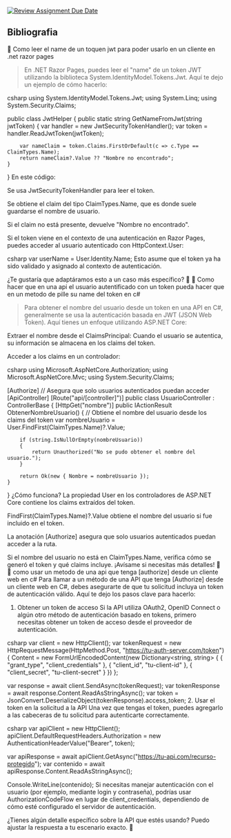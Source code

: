 [![Review Assignment Due Date](https://classroom.github.com/assets/deadline-readme-button-22041afd0340ce965d47ae6ef1cefeee28c7c493a6346c4f15d667ab976d596c.svg)](https://classroom.github.com/a/WZovCNvQ)
## Bibliografia
📎 Como leer el name de un toquen jwt para poder usarlo en un cliente en .net razor pages
> En .NET Razor Pages, puedes leer el "name" de un token JWT utilizando la biblioteca System.IdentityModel.Tokens.Jwt. Aquí te dejo un ejemplo de cómo hacerlo:

csharp
using System.IdentityModel.Tokens.Jwt;
using System.Linq;
using System.Security.Claims;

public class JwtHelper
{
    public static string GetNameFromJwt(string jwtToken)
    {
        var handler = new JwtSecurityTokenHandler();
        var token = handler.ReadJwtToken(jwtToken);

        var nameClaim = token.Claims.FirstOrDefault(c => c.Type == ClaimTypes.Name);
        return nameClaim?.Value ?? "Nombre no encontrado";
    }
}
En este código:

Se usa JwtSecurityTokenHandler para leer el token.

Se obtiene el claim del tipo ClaimTypes.Name, que es donde suele guardarse el nombre de usuario.

Si el claim no está presente, devuelve "Nombre no encontrado".

Si el token viene en el contexto de una autenticación en Razor Pages, puedes acceder al usuario autenticado con HttpContext.User:

csharp
var userName = User.Identity.Name;
Esto asume que el token ya ha sido validado y asignado al contexto de autenticación.

¿Te gustaría que adaptáramos esto a un caso más específico? 🚀
📎 Como hacer que en una api el usuario autentificado con un token pueda hacer que en un metodo de pille su name del token en c#
> Para obtener el nombre del usuario desde un token en una API en C#, generalmente se usa la autenticación basada en JWT (JSON Web Token). Aquí tienes un enfoque utilizando ASP.NET Core:

Extraer el nombre desde el ClaimsPrincipal: Cuando el usuario se autentica, su información se almacena en los claims del token.

Acceder a los claims en un controlador:

csharp
using Microsoft.AspNetCore.Authorization;
using Microsoft.AspNetCore.Mvc;
using System.Security.Claims;

[Authorize] // Asegura que solo usuarios autenticados puedan acceder
[ApiController]
[Route("api/[controller]")]
public class UsuarioController : ControllerBase
{
    [HttpGet("nombre")]
    public IActionResult ObtenerNombreUsuario()
    {
        // Obtiene el nombre del usuario desde los claims del token
        var nombreUsuario = User.FindFirst(ClaimTypes.Name)?.Value;

        if (string.IsNullOrEmpty(nombreUsuario))
        {
            return Unauthorized("No se pudo obtener el nombre del usuario.");
        }

        return Ok(new { Nombre = nombreUsuario });
    }
}
¿Cómo funciona?
La propiedad User en los controladores de ASP.NET Core contiene los claims extraídos del token.

FindFirst(ClaimTypes.Name)?.Value obtiene el nombre del usuario si fue incluido en el token.

La anotación [Authorize] asegura que solo usuarios autenticados puedan acceder a la ruta.

Si el nombre del usuario no está en ClaimTypes.Name, verifica cómo se generó el token y qué claims incluye. ¡Avísame si necesitas más detalles! 🚀
📎 como usar un metodo de una api que tenga [authorize] desde un cliente web en c#
Para llamar a un método de una API que tenga [Authorize] desde un cliente web en C#, debes asegurarte de que tu solicitud incluya un token de autenticación válido. Aquí te dejo los pasos clave para hacerlo:

1. Obtener un token de acceso
Si la API utiliza OAuth2, OpenID Connect o algún otro método de autenticación basado en tokens, primero necesitas obtener un token de acceso desde el proveedor de autenticación.

csharp
var client = new HttpClient();
var tokenRequest = new HttpRequestMessage(HttpMethod.Post, "https://tu-auth-server.com/token")
{
    Content = new FormUrlEncodedContent(new Dictionary<string, string>
    {
        { "grant_type", "client_credentials" },
        { "client_id", "tu-client-id" },
        { "client_secret", "tu-client-secret" }
    })
};

var response = await client.SendAsync(tokenRequest);
var tokenResponse = await response.Content.ReadAsStringAsync();
var token = JsonConvert.DeserializeObject<TokenResponse>(tokenResponse).access_token;
2. Usar el token en la solicitud a la API
Una vez que tengas el token, puedes agregarlo a las cabeceras de tu solicitud para autenticarte correctamente.

csharp
var apiClient = new HttpClient();
apiClient.DefaultRequestHeaders.Authorization = new AuthenticationHeaderValue("Bearer", token);

var apiResponse = await apiClient.GetAsync("https://tu-api.com/recurso-protegido");
var contenido = await apiResponse.Content.ReadAsStringAsync();

Console.WriteLine(contenido);
Si necesitas manejar autenticación con el usuario (por ejemplo, mediante login y contraseña), podrías usar AuthorizationCodeFlow en lugar de client_credentials, dependiendo de cómo esté configurado el servidor de autenticación.

¿Tienes algún detalle específico sobre la API que estés usando? Puedo ajustar la respuesta a tu escenario exacto. 🚀

